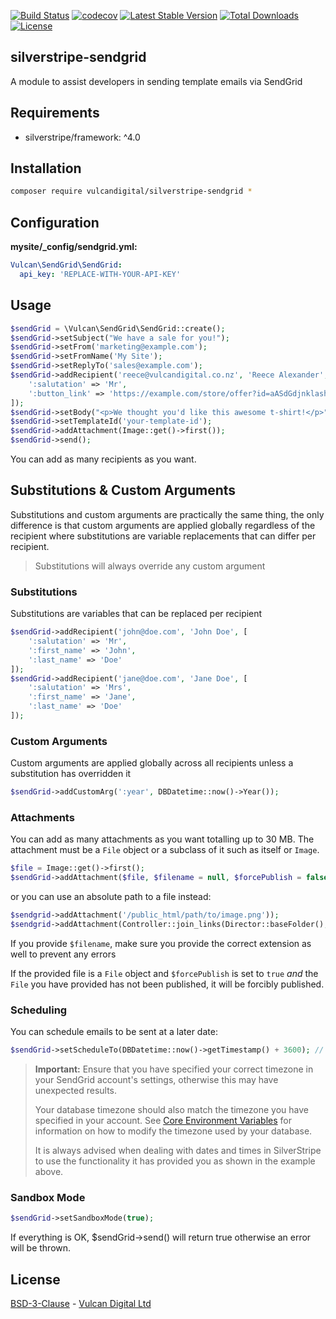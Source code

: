 [![Build Status](https://travis-ci.org/vulcandigital/silverstripe-sendgrid.svg?branch=master)](https://travis-ci.org/vulcandigital/silverstripe-sendgrid) [![codecov](https://codecov.io/gh/vulcandigital/silverstripe-sendgrid/branch/master/graph/badge.svg)](https://codecov.io/gh/vulcandigital/silverstripe-sendgrid) [![Latest Stable Version](https://poser.pugx.org/vulcandigital/silverstripe-sendgrid/v/stable)](https://packagist.org/packages/vulcandigital/silverstripe-sendgrid) [![Total Downloads](https://poser.pugx.org/vulcandigital/silverstripe-sendgrid/downloads)](https://packagist.org/packages/vulcandigital/silverstripe-sendgrid) [![License](https://poser.pugx.org/vulcandigital/silverstripe-sendgrid/license)](https://packagist.org/packages/vulcandigital/silverstripe-sendgrid)

## silverstripe-sendgrid
A module to assist developers in sending template emails via SendGrid

## Requirements
* silverstripe/framework: ^4.0

## Installation
```bash
composer require vulcandigital/silverstripe-sendgrid *
```

## Configuration
**mysite/_config/sendgrid.yml:**
```yml
Vulcan\SendGrid\SendGrid:
  api_key: 'REPLACE-WITH-YOUR-API-KEY'
```

## Usage
```php
$sendGrid = \Vulcan\SendGrid\SendGrid::create();
$sendGrid->setSubject("We have a sale for you!");
$sendGrid->setFrom('marketing@example.com');
$sendGrid->setFromName('My Site');
$sendGrid->setReplyTo('sales@example.com');
$sendGrid->addRecipient('reece@vulcandigital.co.nz', 'Reece Alexander', [
    ':salutation' => 'Mr',
    ':button_link' => 'https://example.com/store/offer?id=aASdGdjnklashewjk12321hjkasd213'
]);
$sendGrid->setBody("<p>We thought you'd like this awesome t-shirt!</p>");
$sendGrid->setTemplateId('your-template-id');
$sendGrid->addAttachment(Image::get()->first());
$sendGrid->send();
```

You can add as many recipients as you want.

## Substitutions & Custom Arguments
Substitutions and custom arguments are practically the same thing, the only difference is that custom arguments are applied globally regardless of the recipient where substitutions are variable replacements that can differ per recipient.

> Substitutions will always override any custom argument

### Substitutions
Substitutions are variables that can be replaced per recipient

```php
$sendGrid->addRecipient('john@doe.com', 'John Doe', [
    ':salutation' => 'Mr',
    ':first_name' => 'John',
    ':last_name' => 'Doe'
]);
$sendGrid->addRecipient('jane@doe.com', 'Jane Doe', [
    ':salutation' => 'Mrs',
    ':first_name' => 'Jane',
    ':last_name' => 'Doe'
]);
```

### Custom Arguments
Custom arguments are applied globally across all recipients unless a substitution has overridden it

```php
$sendGrid->addCustomArg(':year', DBDatetime::now()->Year());
```

### Attachments
You can add as many attachments as you want totalling up to 30 MB. The attachment must be a `File` object or a subclass of it such as itself or `Image`.

```php
$file = Image::get()->first();
$sendGrid->addAttachment($file, $filename = null, $forcePublish = false); 
```

or you can use an absolute path to a file instead:

```php
$sendgrid->addAttachment('/public_html/path/to/image.png'));
$sendgrid->addAttachment(Controller::join_links(Director::baseFolder(), '/path/to/image2.png'));
```

If you provide `$filename`, make sure you provide the correct extension as well to prevent any errors

If the provided file is a `File` object and `$forcePublish` is set to `true` _and_ the `File` you have provided has not been published, it will be forcibly published.

### Scheduling
You can schedule emails to be sent at a later date:

```php
$sendGrid->setScheduleTo(DBDatetime::now()->getTimestamp() + 3600); // Schedule to send in 1 hour
```

> **Important:** Ensure that you have specified your correct timezone in your SendGrid account's settings, otherwise this may have unexpected results.
> 
> Your database timezone should also match the timezone you have specified in your account. See [Core Environment Variables](https://docs.silverstripe.org/en/4/getting_started/environment_management/#core-environment-variables) for information on how to modify the timezone used by your database.
>
> It is always advised when dealing with dates and times in SilverStripe to use the functionality it has provided you as shown in the example above.

### Sandbox Mode
```php
$sendGrid->setSandboxMode(true);
```
If everything is OK, $sendGrid->send() will return true otherwise an error will be thrown.

## License
[BSD-3-Clause](LICENSE.md) - [Vulcan Digital Ltd](https://vulcandigital.co.nz)
